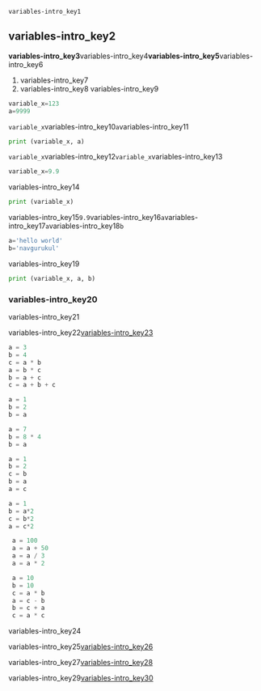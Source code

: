 ```ngMeta
variables-intro_key1
```
## variables-intro_key2
**variables-intro_key3**variables-intro_key4**variables-intro_key5**variables-intro_key6

1. variables-intro_key7
2. variables-intro_key8
variables-intro_key9

```python
variable_x=123
a=9999
```
`variable_x`variables-intro_key10`a`variables-intro_key11

```python
print (variable_x, a)
```
`variable_x`variables-intro_key12`variable_x`variables-intro_key13

```python
variable_x=9.9
```
variables-intro_key14

```python
print (variable_x)
```
variables-intro_key15`9.9`variables-intro_key16`a`variables-intro_key17`a`variables-intro_key18`b`

```python
a='hello world'
b='navgurukul'
```
variables-intro_key19

```python
print (variable_x, a, b)
```
### variables-intro_key20
variables-intro_key21

variables-intro_key22[variables-intro_key23](https://www.youtube.com/watch?v=9PnmC9NAvzU)



```python
a = 3
b = 4
c = a * b
a = b * c
b = a + c
c = a + b + c
```
```python
a = 1
b = 2
b = a
```
```python
a = 7
b = 8 * 4
b = a
```
```python
a = 1
b = 2
c = b
b = a 
a = c
```
```python
a = 1
b = a*2
c = b*2
a = c*2
```
```python
 a = 100
 a = a + 50
 a = a / 3
 a = a * 2
```
```python
 a = 10
 b = 10
 c = a * b
 a = c - b
 b = c + a
 c = a * c
```
variables-intro_key24

variables-intro_key25[variables-intro_key26](https://www.youtube.com/watch?v=fny5w_YKSc8)


variables-intro_key27[variables-intro_key28](https://www.youtube.com/watch?v=RsmMloOHrRQ)


variables-intro_key29[variables-intro_key30](https://www.youtube.com/watch?v=pyFetzD0b38)
